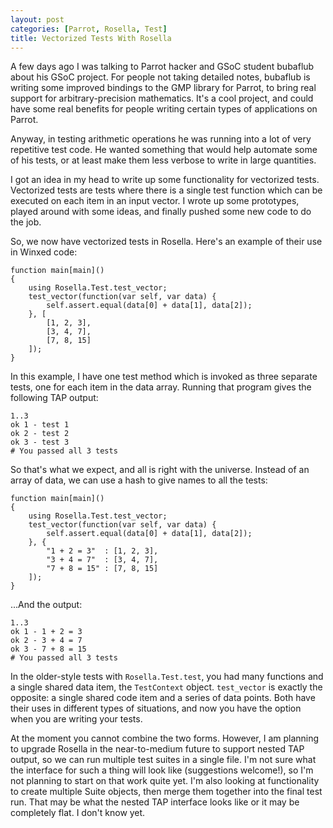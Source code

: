 ```yaml
---
layout: post
categories: [Parrot, Rosella, Test]
title: Vectorized Tests With Rosella
---
```


A few days ago I was talking to Parrot hacker and GSoC student bubaflub about
his GSoC project. For people not taking detailed notes, bubaflub is writing
some improved bindings to the GMP library for Parrot, to bring real support
for arbitrary-precision mathematics. It's a cool project, and could have some
real benefits for people writing certain types of applications on Parrot.

Anyway, in testing arithmetic operations he was running into a lot of very
repetitive test code. He wanted something that would help automate some of
his tests, or at least make them less verbose to write in large quantities.

I got an idea in my head to write up some functionality for vectorized tests.
Vectorized tests are tests where there is a single test function which can be
executed on each item in an input vector. I wrote up some prototypes, played
around with some ideas, and finally pushed some new code to do the job.

So, we now have vectorized tests in Rosella. Here's an example of their use in
Winxed code:

    function main[main]()
    {
        using Rosella.Test.test_vector;
        test_vector(function(var self, var data) {
            self.assert.equal(data[0] + data[1], data[2]);
        }, [
            [1, 2, 3],
            [3, 4, 7],
            [7, 8, 15]
        ]);
    }

In this example, I have one test method which is invoked as three separate
tests, one for each item in the data array. Running that program gives the
following TAP output:

    1..3
    ok 1 - test 1
    ok 2 - test 2
    ok 3 - test 3
    # You passed all 3 tests

So that's what we expect, and all is right with the universe. Instead of an
array of data, we can use a hash to give names to all the tests:

    function main[main]()
    {
        using Rosella.Test.test_vector;
        test_vector(function(var self, var data) {
            self.assert.equal(data[0] + data[1], data[2]);
        }, {
            "1 + 2 = 3"  : [1, 2, 3],
            "3 + 4 = 7"  : [3, 4, 7],
            "7 + 8 = 15" : [7, 8, 15]
        ]);
    }

...And the output:

    1..3
    ok 1 - 1 + 2 = 3
    ok 2 - 3 + 4 = 7
    ok 3 - 7 + 8 = 15
    # You passed all 3 tests

In the older-style tests with `Rosella.Test.test`, you had many functions and
a single shared data item, the `TestContext` object. `test_vector` is exactly
the opposite: a single shared code item and a series of data points. Both have
their uses in different types of situations, and now you have the option
when you are writing your tests.

At the moment you cannot combine the two forms. However, I am planning to
upgrade Rosella in the near-to-medium future to support nested TAP output, so
we can run multiple test suites in a single file. I'm not sure what the
interface for such a thing will look like (suggestions welcome!), so I'm not
planning to start on that work quite yet. I'm also looking at functionality
to create multiple Suite objects, then merge them together into the final test
run. That may be what the nested TAP interface looks like or it may be
completely flat. I don't know yet.
